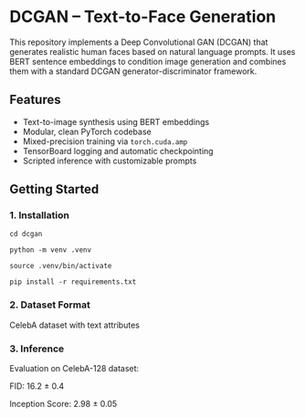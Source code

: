 # DCGAN – Text-to-Face Generation

This repository implements a Deep Convolutional GAN (DCGAN) that generates realistic human faces based on natural language prompts. It uses BERT sentence embeddings to condition image generation and combines them with a standard DCGAN generator-discriminator framework.

## Features

- Text-to-image synthesis using BERT embeddings
- Modular, clean PyTorch codebase
- Mixed-precision training via `torch.cuda.amp`
- TensorBoard logging and automatic checkpointing
- Scripted inference with customizable prompts


## Getting Started

### 1. Installation


```
cd dcgan
```
```
python -m venv .venv
```
```
source .venv/bin/activate
```
```
pip install -r requirements.txt
```
### 2. Dataset Format
CelebA dataset with text attributes


### 3. Inference

Evaluation on CelebA-128 dataset:

FID: 16.2 ± 0.4

Inception Score: 2.98 ± 0.05


